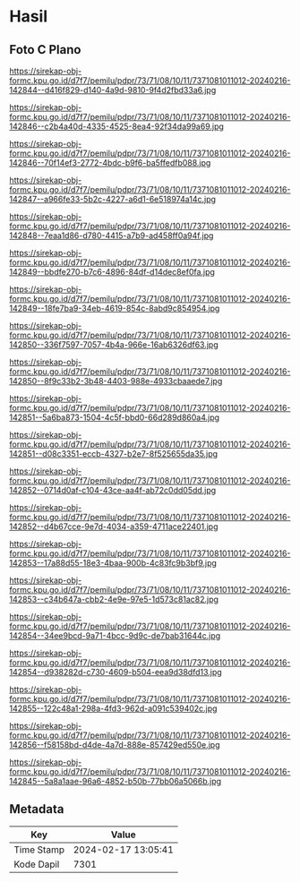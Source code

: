 # Hasil

## Foto C Plano

https://sirekap-obj-formc.kpu.go.id/d7f7/pemilu/pdpr/73/71/08/10/11/7371081011012-20240216-142844--d416f829-d140-4a9d-9810-9f4d2fbd33a6.jpg

https://sirekap-obj-formc.kpu.go.id/d7f7/pemilu/pdpr/73/71/08/10/11/7371081011012-20240216-142846--c2b4a40d-4335-4525-8ea4-92f34da99a69.jpg

https://sirekap-obj-formc.kpu.go.id/d7f7/pemilu/pdpr/73/71/08/10/11/7371081011012-20240216-142846--70f14ef3-2772-4bdc-b9f6-ba5ffedfb088.jpg

https://sirekap-obj-formc.kpu.go.id/d7f7/pemilu/pdpr/73/71/08/10/11/7371081011012-20240216-142847--a966fe33-5b2c-4227-a6d1-6e518974a14c.jpg

https://sirekap-obj-formc.kpu.go.id/d7f7/pemilu/pdpr/73/71/08/10/11/7371081011012-20240216-142848--7eaa1d86-d780-4415-a7b9-ad458ff0a94f.jpg

https://sirekap-obj-formc.kpu.go.id/d7f7/pemilu/pdpr/73/71/08/10/11/7371081011012-20240216-142849--bbdfe270-b7c6-4896-84df-d14dec8ef0fa.jpg

https://sirekap-obj-formc.kpu.go.id/d7f7/pemilu/pdpr/73/71/08/10/11/7371081011012-20240216-142849--18fe7ba9-34eb-4619-854c-8abd9c854954.jpg

https://sirekap-obj-formc.kpu.go.id/d7f7/pemilu/pdpr/73/71/08/10/11/7371081011012-20240216-142850--336f7597-7057-4b4a-966e-16ab6326df63.jpg

https://sirekap-obj-formc.kpu.go.id/d7f7/pemilu/pdpr/73/71/08/10/11/7371081011012-20240216-142850--8f9c33b2-3b48-4403-988e-4933cbaaede7.jpg

https://sirekap-obj-formc.kpu.go.id/d7f7/pemilu/pdpr/73/71/08/10/11/7371081011012-20240216-142851--5a6ba873-1504-4c5f-bbd0-66d289d860a4.jpg

https://sirekap-obj-formc.kpu.go.id/d7f7/pemilu/pdpr/73/71/08/10/11/7371081011012-20240216-142851--d08c3351-eccb-4327-b2e7-8f525655da35.jpg

https://sirekap-obj-formc.kpu.go.id/d7f7/pemilu/pdpr/73/71/08/10/11/7371081011012-20240216-142852--0714d0af-c104-43ce-aa4f-ab72c0dd05dd.jpg

https://sirekap-obj-formc.kpu.go.id/d7f7/pemilu/pdpr/73/71/08/10/11/7371081011012-20240216-142852--d4b67cce-9e7d-4034-a359-4711ace22401.jpg

https://sirekap-obj-formc.kpu.go.id/d7f7/pemilu/pdpr/73/71/08/10/11/7371081011012-20240216-142853--17a88d55-18e3-4baa-900b-4c83fc9b3bf9.jpg

https://sirekap-obj-formc.kpu.go.id/d7f7/pemilu/pdpr/73/71/08/10/11/7371081011012-20240216-142853--c34b647a-cbb2-4e9e-97e5-1d573c81ac82.jpg

https://sirekap-obj-formc.kpu.go.id/d7f7/pemilu/pdpr/73/71/08/10/11/7371081011012-20240216-142854--34ee9bcd-9a71-4bcc-9d9c-de7bab31644c.jpg

https://sirekap-obj-formc.kpu.go.id/d7f7/pemilu/pdpr/73/71/08/10/11/7371081011012-20240216-142854--d938282d-c730-4609-b504-eea9d38dfd13.jpg

https://sirekap-obj-formc.kpu.go.id/d7f7/pemilu/pdpr/73/71/08/10/11/7371081011012-20240216-142855--122c48a1-298a-4fd3-962d-a091c539402c.jpg

https://sirekap-obj-formc.kpu.go.id/d7f7/pemilu/pdpr/73/71/08/10/11/7371081011012-20240216-142856--f58158bd-d4de-4a7d-888e-857429ed550e.jpg

https://sirekap-obj-formc.kpu.go.id/d7f7/pemilu/pdpr/73/71/08/10/11/7371081011012-20240216-142845--5a8a1aae-96a6-4852-b50b-77bb06a5066b.jpg


## Metadata

| Key        | Value               |
| ---------- | ------------------- |
| Time Stamp | 2024-02-17 13:05:41 |
| Kode Dapil | 7301                |



